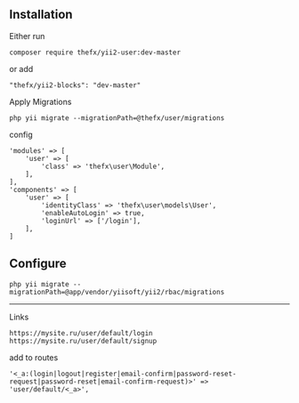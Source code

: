 
Installation
------------

Either run

```
composer require thefx/yii2-user:dev-master
```

or add

```
"thefx/yii2-blocks": "dev-master"
```

Apply Migrations

```
php yii migrate --migrationPath=@thefx/user/migrations
```

config

```
'modules' => [
    'user' => [
        'class' => 'thefx\user\Module',
    ],
],
'components' => [
    'user' => [
        'identityClass' => 'thefx\user\models\User',
        'enableAutoLogin' => true,
        'loginUrl' => ['/login'],
    ],
]
```

Configure
---

```
php yii migrate --migrationPath=@app/vendor/yiisoft/yii2/rbac/migrations
```

---
Links

    https://mysite.ru/user/default/login
    https://mysite.ru/user/default/signup

add to routes

    '<_a:(login|logout|register|email-confirm|password-reset-request|password-reset|email-confirm-request)>' => 'user/default/<_a>',

